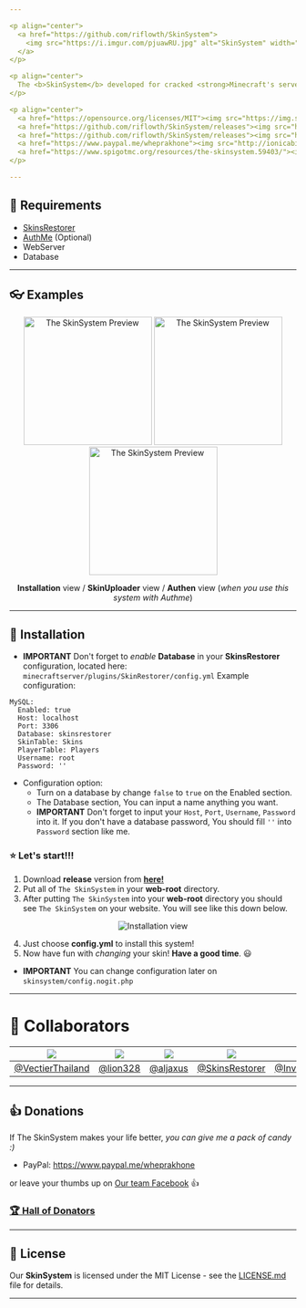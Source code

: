 ```yaml
---

<p align="center">
  <a href="https://github.com/riflowth/SkinSystem">
    <img src="https://i.imgur.com/pjuawRU.jpg" alt="SkinSystem" width="600">
  </a>
</p>

<p align="center">
  The <b>SkinSystem</b> developed for cracked <strong>Minecraft's server</strong> allowing to change their player skin into a <strong>custom skin</strong>.
</p>

<p align="center">
  <a href="https://opensource.org/licenses/MIT"><img src="https://img.shields.io/github/license/riflowth/SkinSystem.svg" alt="MIT License"></a>
  <a href="https://github.com/riflowth/SkinSystem/releases"><img src="https://img.shields.io/github/release/riflowth/skinsystem.svg" alt="Release"></a>
  <a href="https://github.com/riflowth/SkinSystem/releases"><img src="https://img.shields.io/github/downloads/riflowth/SkinSystem/total.svg" alt="Download"></a>
  <a href="https://www.paypal.me/wheprakhone"><img src="http://ionicabizau.github.io/badges/paypal.svg" alt="PayPal Donate"></a>
  <a href="https://www.spigotmc.org/resources/the-skinsystem.59403/"><img src="https://img.shields.io/badge/view%20on-spigotmc-orange.svg" alt="View on spigotmc.org"</a>
</p>

---
```


## :memo: Requirements

- [SkinsRestorer](https://www.spigotmc.org/resources/skinsrestorer.2124/)
- [AuthMe](https://www.spigotmc.org/resources/authmereloaded.6269/) (Optional)
- WebServer
- Database

---

## :eyeglasses: Examples

<p align="center">
  <img src="https://media.discordapp.net/attachments/567898623359189002/568105790984945697/unknown.png" alt="The SkinSystem Preview" height="225">
  <img src="https://media.discordapp.net/attachments/567898623359189002/567899210628726801/unknown.png" alt="The SkinSystem Preview" height="225">
  <img src="https://media.discordapp.net/attachments/567898623359189002/567898647107338250/unknown.png" alt="The SkinSystem Preview" height="225">
  <p align="center"><b>Installation</b> view / <b>SkinUploader</b> view / <b>Authen</b> view (<i>when you use this system with Authme</i>)</p>
</p>

---

## :wrench: Installation

* **IMPORTANT** Don't forget to *enable* **Database** in your **SkinsRestorer** configuration, located here: `minecraftserver/plugins/SkinRestorer/config.yml`
Example configuration:
```YML
MySQL:
  Enabled: true
  Host: localhost
  Port: 3306
  Database: skinsrestorer
  SkinTable: Skins
  PlayerTable: Players
  Username: root
  Password: ''
```
* Configuration option:
  * Turn on a database by change `false` to `true` on the Enabled section.
  * The Database section, You can input a name anything you want.
  * **IMPORTANT** Don't forget to input your `Host`, `Port`, `Username`, `Password` into it. If you don't have a database password, You should fill `''` into `Password` section like me.

### :star: Let's start!!!

1. Download **release** version from [**here!**](https://github.com/riflowth/SkinSystem/releases)
2. Put all of `The SkinSystem` in your **web-root** directory.
3. After putting `The SkinSystem` into your **web-root** directory you should see `The SkinSystem` on your website. You will see like this down below.

<p align="center">
  <img src="https://i.imgur.com/naeNvbO.png" alt="Installation view">
</p>

4. Just choose **config.yml** to install this system!
5. Now have fun with *changing* your skin! **Have a good time**. :smiley:

* **IMPORTANT** You can change configuration later on `skinsystem/config.nogit.php`

---

# :hammer: Collaborators

[![](https://avatars3.githubusercontent.com/u/42472574?s=80&v=4)](https://www.facebook.com/Vectier) | [![](https://avatars3.githubusercontent.com/u/1367069?s=80&v=4)](https://github.com/lion328) | [![](https://avatars3.githubusercontent.com/u/24414483?s=80&v=4)](https://github.com/aljaxus) | [![](https://avatars2.githubusercontent.com/u/43493339?s=80&v=4)](https://github.com/SkinsRestorer/SkinsRestorerX) | [![](https://avatars2.githubusercontent.com/u/6525296?s=80&v=4)](https://github.com/InventivetalentDev) | [![](https://avatars2.githubusercontent.com/u/42504016?s=80&v=4)](https://github.com/ITZVGcGPmO)
-|-|-|-|-|-
[@VectierThailand](https://www.facebook.com/VectierThailand) | [@lion328](https://github.com/lion328) | [@aljaxus](https://github.com/aljaxus) | [@SkinsRestorer](https://github.com/SkinsRestorer/SkinsRestorerX) | [@InventivetalentDev](https://github.com/InventivetalentDev) | [@ITZVGcGPmO](https://github.com/ITZVGcGPmO)

---

## :thumbsup: Donations

If The SkinSystem makes your life better, *you can give me a pack of candy :)*

- PayPal: https://www.paypal.me/wheprakhone

or leave your thumbs up on [Our team Facebook](https://www.facebook.com/Vectier) :thumbsup:

### [:trophy: Hall of Donators](DONATIONS.md)

---

## :pencil: License

Our **SkinSystem** is licensed under the MIT License - see the [LICENSE.md](https://github.com/riflowth/SkinSystem/blob/master/LICENSE) file for details.

---
